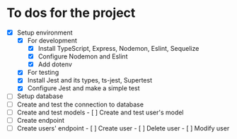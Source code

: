 # To dos for the project

- [x] Setup environment
  - [x] For development
    - [x] Install TypeScript, Express, Nodemon, Eslint, Sequelize
    - [x]  Configure Nodemon and Eslint
    - [x]  Add dotenv
  - [x]  For testing
    - [x]  Install Jest and its types, ts-jest, Supertest
    - [x]  Configure Jest and make a simple test
- [ ]  Setup database
  - [ ]  Create and test the connection to database
  - [ ]  Create and test models
    - [ ]  Create and test user's model
- [ ]  Create endpoint
  - [ ]  Create users' endpoint
    - [ ]  Create user
    - [ ]  Delete user
    - [ ]  Modify user
